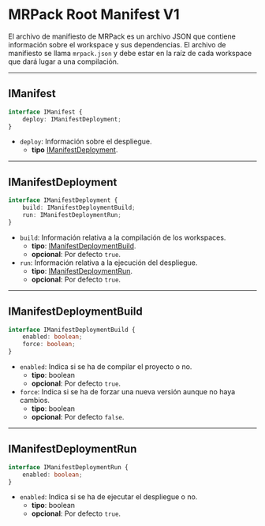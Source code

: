 # MRPack Root Manifest V1
El archivo de manifiesto de MRPack es un archivo JSON que contiene información sobre el workspace y sus dependencias. El archivo de manifiesto se llama `mrpack.json` y debe estar en la raíz de cada workspace que dará lugar a una compilación.

---
## IManifest
```typescript
interface IManifest {
    deploy: IManifestDeployment;
}
```
- `deploy`: Información sobre el despliegue.
    - **tipo** [IManifestDeployment](#imanifestdeployment).

---
## IManifestDeployment
```typescript
interface IManifestDeployment {
    build: IManifestDeploymentBuild;
    run: IManifestDeploymentRun;
}
```
- `build`: Información relativa a la compilación de los workspaces.
    - **tipo**: [IManifestDeploymentBuild](#imanifestdeploymentbuild).
    - **opcional**: Por defecto `true`.
- `run`: Información relativa a la ejecución del despliegue.
    - **tipo**: [IManifestDeploymentRun](#imanifestdeploymentrun).
    - **opcional**: Por defecto `true`.

---
## IManifestDeploymentBuild
```typescript
interface IManifestDeploymentBuild {
    enabled: boolean;
    force: boolean;
}
```
- `enabled`: Indica si se ha de compilar el proyecto o no.
    - **tipo**: boolean
    - **opcional**: Por defecto `true`.
- `force`: Indica si se ha de forzar una nueva versión aunque no haya cambios.
    - **tipo**: boolean
    - **opcional**: Por defecto `false`.

---
## IManifestDeploymentRun
```typescript
interface IManifestDeploymentRun {
    enabled: boolean;
}
```
- `enabled`: Indica si se ha de ejecutar el despliegue o no.
    - **tipo**: boolean
    - **opcional**: Por defecto `true`.
